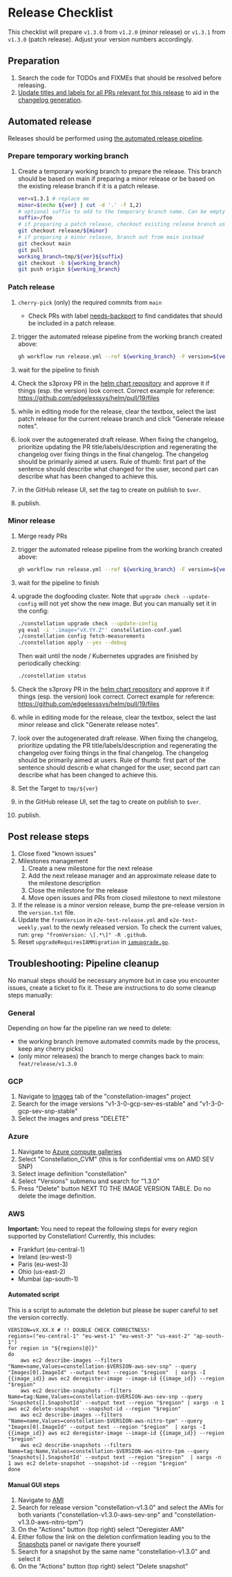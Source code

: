 # Release Checklist

This checklist will prepare `v1.3.0` from `v1.2.0` (minor release) or `v1.3.1` from `v1.3.0` (patch release). Adjust your version numbers accordingly.

## Preparation

1. Search the code for TODOs and FIXMEs that should be resolved before releasing.
2. [Update titles and labels for all PRs relevant for this release](/dev-docs/workflows/pull-request.md) to aid in the [changelog generation](/.github/release.yml).

## Automated release

Releases should be performed using [the automated release pipeline](https://github.com/edgelesssys/constellation/actions/workflows/release.yml).

### Prepare temporary working branch

1. Create a temporary working branch to prepare the release. This branch should be based on main if preparing a minor release or be based on the existing release branch if it is a patch release.

   ```sh
   ver=v1.3.1 # replace me
   minor=$(echo ${ver} | cut -d '.' -f 1,2)
   # optional suffix to add to the temporary branch name. Can be empty: suffix=
   suffix=/foo
   # if preparing a patch release, checkout existing release branch as base
   git checkout release/${minor}
   # if preparing a minor release, branch out from main instead
   git checkout main
   git pull
   working_branch=tmp/${ver}${suffix}
   git checkout -b ${working_branch}
   git push origin ${working_branch}
   ```

### Patch release

1. `cherry-pick` (only) the required commits from `main`
   * Check PRs with label [needs-backport](https://github.com/edgelesssys/constellation/pulls?q=is%3Apr+is%3Aclosed+label%3A%22needs+backport%22) to find candidates that should be included in a patch release.
2. trigger the automated release pipeline from the working branch created above:

   ```sh
   gh workflow run release.yml --ref ${working_branch} -F version=${ver} -F kind=patch
   ```

3. wait for the pipeline to finish
4. Check the s3proxy PR in the [helm chart repository](https://github.com/edgelesssys/helm/pull/) and approve it if things (esp. the version) look correct. Correct example for reference: https://github.com/edgelesssys/helm/pull/19/files
5. while in editing mode for the release, clear the textbox, select the last patch release for the current release branch and click "Generate release notes".
6. look over the autogenerated draft release. When fixing the changelog, prioritize updating the PR title/labels/description and regenerating the changelog over fixing things in the final changelog. The changelog should be primarily aimed at users. Rule of thumb: first part of the sentence should describe what changed for the user, second part can describe what has been changed to achieve this.
7. in the GitHub release UI, set the tag to create on publish to `$ver`.
8. publish.

### Minor release

1. Merge ready PRs
2. trigger the automated release pipeline from the working branch created above:

   ```sh
   gh workflow run release.yml --ref ${working_branch} -F version=${ver} -F kind=minor
   ```

3. wait for the pipeline to finish
4. upgrade the dogfooding cluster. Note that `upgrade check --update-config` will not yet show the new image. But you can manually set it in the config:

   ```sh
   ./constellation upgrade check --update-config
   yq eval -i '.image="vX.YY.Z"' constellation-conf.yaml
   ./constellation config fetch-measurements
   ./constellation apply --yes --debug
   ```

   Then wait until the node / Kubernetes upgrades are finished by periodically checking:

   ```sh
   ./constellation status
   ```

5. Check the s3proxy PR in the [helm chart repository](https://github.com/edgelesssys/helm/pull/) and approve it if things (esp. the version) look correct. Correct example for reference: https://github.com/edgelesssys/helm/pull/19/files
6. while in editing mode for the release, clear the textbox, select the last minor release and click "Generate release notes".
7. look over the autogenerated draft release. When fixing the changelog, prioritize updating the PR title/labels/description and regenerating the changelog over fixing things in the final changelog. The changelog should be primarily aimed at users. Rule of thumb: first part of the sentence should describ e what changed for the user, second part can describe what has been changed to achieve this.
8. Set the Target to `tmp/${ver}`
9. in the GitHub release UI, set the tag to create on publish to `$ver`.
10. publish.

## Post release steps

1. Close fixed "known issues"
2. Milestones management
   1. Create a new milestone for the next release
   2. Add the next release manager and an approximate release date to the milestone description
   3. Close the milestone for the release
   4. Move open issues and PRs from closed milestone to next milestone
3. If the release is a minor version release, bump the pre-release version in the `version.txt` file.
4. Update the `fromVersion` in `e2e-test-release.yml` and `e2e-test-weekly.yaml` to the newly released version. To check the current values, run: `grep "fromVersion: \[.*\]" -R .github`.
5. Reset `upgradeRequiresIAMMigration`  in [`iamupgrade.go`](https://github.com/edgelesssys/constellation/blob/fix/dev-docs/release-target/cli/internal/cloudcmd/iamupgrade.go#L23).

## Troubleshooting: Pipeline cleanup

No manual steps should be necessary anymore but in case you encounter issues, create a ticket to fix it. These are instructions to do some cleanup steps manually:

### General

Depending on how far the pipeline ran we need to delete:

* the working branch (remove automated commits made by the process, keep any cherry picks)
* (only minor releases) the branch to merge changes back to main: `feat/release/v1.3.0`

### GCP

1. Navigate to [Images](https://console.cloud.google.com/compute/images?tab=images&project=constellation-images) tab of the "constellation-images" project
2. Search for the image versions "v1-3-0-gcp-sev-es-stable" and "v1-3-0-gcp-sev-snp-stable"
3. Select the images and press "DELETE"

### Azure

1. Navigate to [Azure compute galleries](https://portal.azure.com/#view/HubsExtension/BrowseResource/resourceType/Microsoft.Compute%2Fgalleries)
2. Select "Constellation_CVM" (this is for confidential vms on AMD SEV SNP)
3. Select image definition "constellation"
4. Select "Versions" submenu and search for "1.3.0"
5. Press "Delete" button NEXT TO THE IMAGE VERSION TABLE. Do no delete the image definition.

### AWS

**Important:** You need to repeat the following steps for every region supported by Constellation!
Currently, this includes:

* Frankfurt (eu-central-1)
* Ireland (eu-west-1)
* Paris (eu-west-3)
* Ohio (us-east-2)
* Mumbai (ap-south-1)

#### Automated script

This is a script to automate the deletion but please be super careful to set the version correctly.

```shell
VERSION=vX.XX.X # !! DOUBLE CHECK CORRECTNESS!
regions=("eu-central-1" "eu-west-1" "eu-west-3" "us-east-2" "ap-south-1")
for region in "${regions[@]}"
do
    aws ec2 describe-images --filters "Name=name,Values=constellation-$VERSION-aws-sev-snp" --query "Images[0].ImageId" --output text --region "$region"  | xargs -I {{image_id}} aws ec2 deregister-image --image-id {{image_id}} --region "$region"
    aws ec2 describe-snapshots --filters Name=tag:Name,Values=constellation-$VERSION-aws-sev-snp --query 'Snapshots[].SnapshotId' --output text --region "$region" | xargs -n 1 aws ec2 delete-snapshot --snapshot-id --region "$region"
    aws ec2 describe-images --filters "Name=name,Values=constellation-$VERSION-aws-nitro-tpm" --query "Images[0].ImageId" --output text --region "$region"  | xargs -I {{image_id}} aws ec2 deregister-image --image-id {{image_id}} --region "$region"
    aws ec2 describe-snapshots --filters Name=tag:Name,Values=constellation-$VERSION-aws-nitro-tpm --query 'Snapshots[].SnapshotId' --output text --region "$region"  | xargs -n 1 aws ec2 delete-snapshot --snapshot-id --region "$region"
done
```

#### Manual GUI steps

1. Navigate to [AMI](https://eu-central-1.console.aws.amazon.com/ec2/home?region=eu-central-1#Images:visibility=owned-by-me)
2. Search for release version "constellation-v1.3.0" and select the AMIs for both variants ("constellation-v1.3.0-aws-sev-snp" and "constellation-v1.3.0-aws-nitro-tpm")
3. On the "Actions" button (top right) select "Deregister AMI"
4. Either follow the link on the deletion confirmation leading you to the [Snapshots](https://eu-central-1.console.aws.amazon.com/ec2/home?region=eu-central-1#Snapshots) panel or navigate there yourself
5. Search for a snapshot by the same name "constellation-v1.3.0" and select it
6. On the "Actions" button (top right) select "Delete snapshot"
